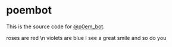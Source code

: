 # poembot

This is the source code for [@p0em_bot](https://www.twitter.com/p0em_bot).

roses are red \n
violets are blue
I see a great smile 
and so do you
